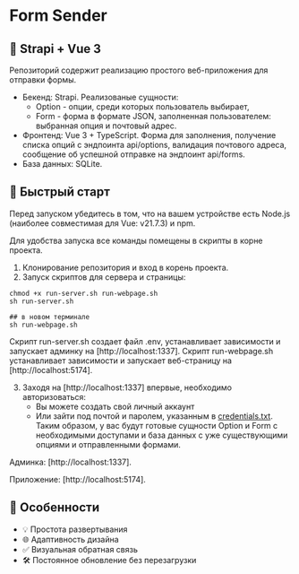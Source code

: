 # Form Sender
## 🔧 Strapi + Vue 3

Репозиторий содержит реализацию простого веб-приложения для отправки формы.

- Бекенд: Strapi. Реализованые сущности:
    - Option - опции, среди которых пользователь выбирает, 
    - Form - форма в формате JSON, заполненная пользователем: выбранная опция и почтовый адрес.
- Фронтенд: Vue 3 + TypeScript. Форма для заполнения, получение списка опций с эндпоинта api/options, валидация почтового адреса, сообщение об успешной отправке на эндпоинт api/forms.
- База данных: SQLite.


## 🚀 Быстрый старт
Перед запуском убедитесь в том, что на вашем устройстве есть Node.js (наиболее совместимая для Vue: v21.7.3) и npm.

Для удобства запуска все команды помещены в скрипты в корне проекта.
1. Клонирование репозитория и вход в корень проекта. 
2. Запуск скриптов для сервера и страницы:

```
chmod +x run-server.sh run-webpage.sh
sh run-server.sh

## в новом терминале
sh run-webpage.sh
```

Скрипт run-server.sh создает файл .env, устанавливает зависимости и запускает админку на [http://localhost:1337]. Скрипт run-webpage.sh устанавливает зависимости и запускает веб-страницу на [http://localhost:5174].

3. Заходя на [http://localhost:1337] впервые, необходимо авторизоваться:
    - Вы можете создать свой личный аккаунт
    - Или зайти под почтой и паролем, указанным в [credentials.txt](./credentials.txt). Таким образом, у вас будут готовые сущности Option и Form с необходимыми доступами и база данных с уже существующими опциями и отправленными формами. 


Админка: [http://localhost:1337].

Приложение: [http://localhost:5174].

## 🌟 Особенности
- 💡 Простота развертывания
- 🌐 Адаптивность дизайна
- ✅ Визуальная обратная связь
- 🛠 Постоянное обновление без перезагрузки
